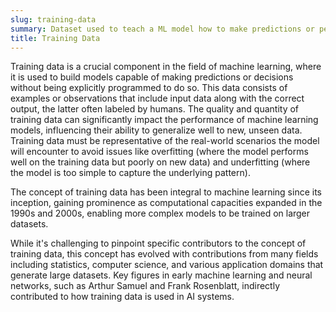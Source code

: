 ```yaml
---
slug: training-data
summary: Dataset used to teach a ML model how to make predictions or perform tasks.
title: Training Data
---
```


Training data is a crucial component in the field of machine learning, where it is used to build models capable of making predictions or decisions without being explicitly programmed to do so. This data consists of examples or observations that include input data along with the correct output, the latter often labeled by humans. The quality and quantity of training data can significantly impact the performance of machine learning models, influencing their ability to generalize well to new, unseen data. Training data must be representative of the real-world scenarios the model will encounter to avoid issues like overfitting (where the model performs well on the training data but poorly on new data) and underfitting (where the model is too simple to capture the underlying pattern).

The concept of training data has been integral to machine learning since its inception, gaining prominence as computational capacities expanded in the 1990s and 2000s, enabling more complex models to be trained on larger datasets.

While it's challenging to pinpoint specific contributors to the concept of training data, this concept has evolved with contributions from many fields including statistics, computer science, and various application domains that generate large datasets. Key figures in early machine learning and neural networks, such as Arthur Samuel and Frank Rosenblatt, indirectly contributed to how training data is used in AI systems.
